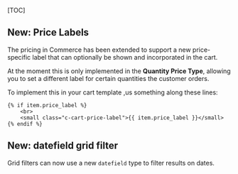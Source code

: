 

[TOC]

## New: Price Labels

The pricing in Commerce has been extended to support a new price-specific label that can optionally be shown and incorporated in the cart.

At the moment this is only implemented in the **Quantity Price Type**, allowing you to set a different label for certain quantities the customer orders.

To implement this in your cart template ,us something along these lines:

```
{% if item.price_label %}
    <br>
    <small class="c-cart-price-label">{{ item.price_label }}</small>
{% endif %}
```

## New: datefield grid filter

Grid filters can now use a new `datefield` type to filter results on dates.
